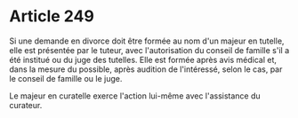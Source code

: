 # Article 249

Si une demande en divorce doit être formée au nom d'un majeur en tutelle, elle est présentée par le tuteur, avec l'autorisation du conseil de famille s'il a été institué ou du juge des tutelles. Elle est formée après avis médical et, dans la mesure du possible, après audition de l'intéressé, selon le cas, par le conseil de famille ou le juge.

Le majeur en curatelle exerce l'action lui-même avec l'assistance du curateur.
